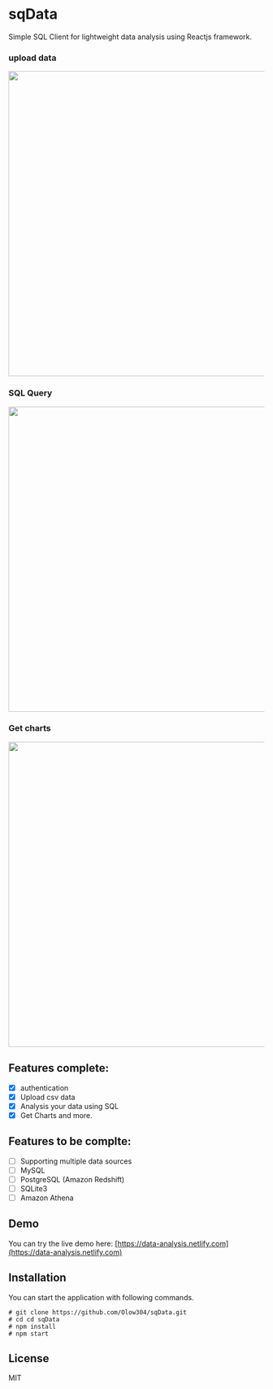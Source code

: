 # sqData

Simple SQL Client for lightweight data analysis using Reactjs framework.

### upload data
<img width="600" src="https://i.imgur.com/HtlwAdr.jpg" >

### SQL Query
<img width="600" src="https://i.imgur.com/84C0vj7.jpg" >

### Get charts 
<img width="600" src="https://i.imgur.com/kISZjuZ.jpg" >

## Features complete:
* [x] authentication
* [x] Upload csv data 
* [x] Analysis your data using SQL
* [x] Get Charts and more.

## Features to be complte:
* [ ] Supporting multiple data sources
* [ ] MySQL
* [ ] PostgreSQL (Amazon Redshift)
* [ ] SQLite3
* [ ] Amazon Athena

## Demo
You can try the live demo here: [https://data-analysis.netlify.com](https://data-analysis.netlify.com)

## Installation
You can start the application with following commands.

```
# git clone https://github.com/Olow304/sqData.git
# cd cd sqData
# npm install
# npm start
```

## License
MIT

